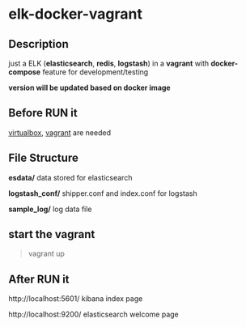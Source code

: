 # elk-docker-vagrant

## Description

just a ELK (<b>elasticsearch</b>, <b>redis</b>, <b>logstash</b>) in a <b>vagrant</b> with <b>docker-compose</b> feature for development/testing

<b>version will be updated based on docker image</b>

## Before RUN it

<a href="https://www.virtualbox.org/wiki/Downloads">virtualbox</a>, <a href="https://www.vagrantup.com/downloads.html">vagrant</a> are needed

## File Structure

<b>esdata/</b> 			data stored for elasticsearch

<b>logstash_conf/</b> 		shipper.conf and index.conf for logstash

<b>sample_log/</b> 		log data file

## start the vagrant

> vagrant up

## After RUN it

http://localhost:5601/   kibana index page

http://localhost:9200/  elasticsearch welcome page
